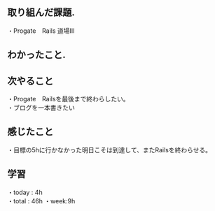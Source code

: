 ## 取り組んだ課題. 
・Progate　Rails 道場Ⅲ
## わかったこと.    
 ## 次やること 　　　            
・Progate　Railsを最後まで終わらしたい。      
・ブログを一本書きたい
## 感じたこと
・目標の5hに行かなかった明日こそは到達して、またRailsを終わらせる。
## 学習
・today : 4h    
・total : 46h
・week:9h